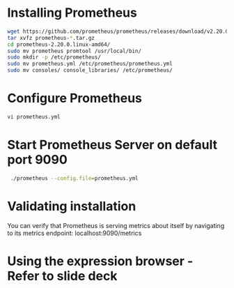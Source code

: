 # Installing Prometheus
```sh
wget https://github.com/prometheus/prometheus/releases/download/v2.20.0/prometheus-2.20.0.linux-amd64.tar.gz
tar xvfz prometheus-*.tar.gz
cd prometheus-2.20.0.linux-amd64/
sudo mv prometheus promtool /usr/local/bin/
sudo mkdir -p /etc/prometheus/
sudo mv prometheus.yml /etc/prometheus/prometheus.yml
sudo mv consoles/ console_libraries/ /etc/prometheus/
```

# Configure Prometheus
```sh
vi prometheus.yml 
```

# Start Prometheus Server on default port 9090
```sh
 ./prometheus --config.file=prometheus.yml
 ```
 
# Validating installation 
You can verify that Prometheus is serving metrics about itself by navigating to its metrics endpoint: localhost:9090/metrics


# Using the expression browser - Refer to slide deck 
